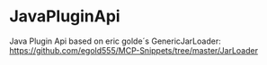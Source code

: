 # JavaPluginApi
Java Plugin Api based on eric golde´s GenericJarLoader: https://github.com/egold555/MCP-Snippets/tree/master/JarLoader
